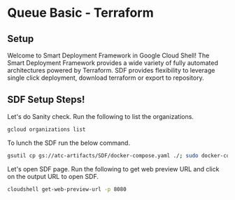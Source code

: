 # Queue Basic - Terraform

## Setup

<!-- <walkthrough-author name="kinjalakhani@google.com" analyticsId="UA-125550242-1" tutorialName="SDF" repositoryUrl="https://github.com/kinjalGakhani/SDF_Cloud_Shell.git"></walkthrough-author> -->

Welcome to Smart Deployment Framework in Google Cloud Shell! The Smart Deployment Framework provides a wide variety of fully automated architectures powered by Terraform. SDF provides flexibility to leverage single click deployment, download terraform or export to repository.

<!-- We need you to let us know what project you'd like to use with Smart Deployment Framework.

<walkthrough-project-billing-setup></walkthrough-project-billing-setup>  -->


## SDF Setup Steps!

Let's do Sanity check. Run the following to list the organizations.

```bash
gcloud organizations list
```

To lunch the SDF run the below command.

```bash
gsutil cp gs://atc-artifacts/SDF/docker-compose.yaml ./; sudo docker-compose up -d
```

Let's open SDF page. Run the following to get web preview URL and click on the output URL to open SDF.

```bash
cloudshell get-web-preview-url -p 8080
```

